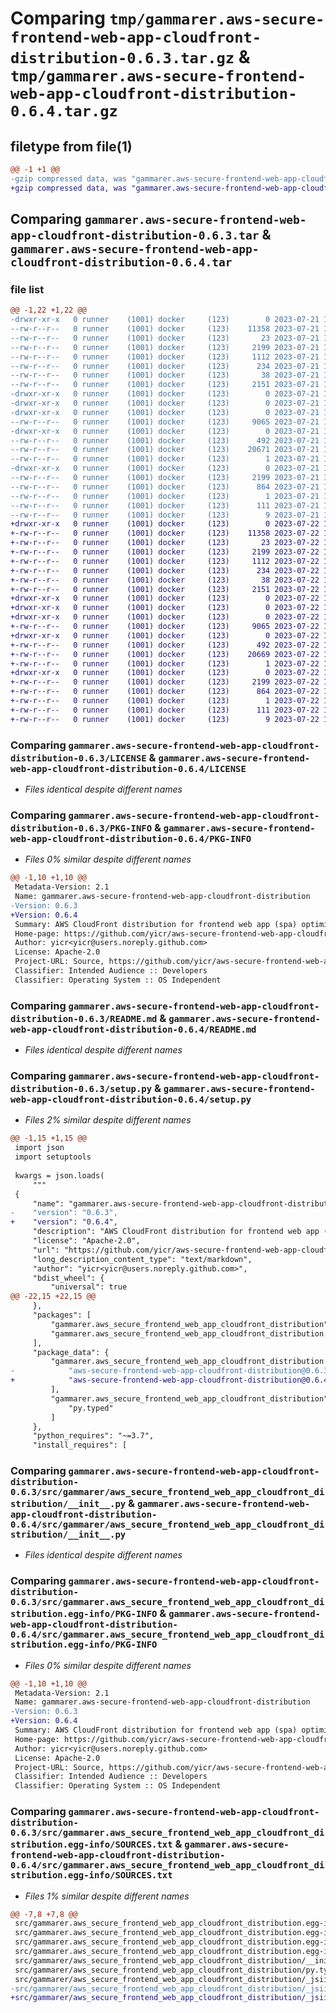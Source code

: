 # Comparing `tmp/gammarer.aws-secure-frontend-web-app-cloudfront-distribution-0.6.3.tar.gz` & `tmp/gammarer.aws-secure-frontend-web-app-cloudfront-distribution-0.6.4.tar.gz`

## filetype from file(1)

```diff
@@ -1 +1 @@
-gzip compressed data, was "gammarer.aws-secure-frontend-web-app-cloudfront-distribution-0.6.3.tar", last modified: Fri Jul 21 18:30:29 2023, max compression
+gzip compressed data, was "gammarer.aws-secure-frontend-web-app-cloudfront-distribution-0.6.4.tar", last modified: Sat Jul 22 18:27:39 2023, max compression
```

## Comparing `gammarer.aws-secure-frontend-web-app-cloudfront-distribution-0.6.3.tar` & `gammarer.aws-secure-frontend-web-app-cloudfront-distribution-0.6.4.tar`

### file list

```diff
@@ -1,22 +1,22 @@
-drwxr-xr-x   0 runner    (1001) docker     (123)        0 2023-07-21 18:30:29.818642 gammarer.aws-secure-frontend-web-app-cloudfront-distribution-0.6.3/
--rw-r--r--   0 runner    (1001) docker     (123)    11358 2023-07-21 18:30:13.000000 gammarer.aws-secure-frontend-web-app-cloudfront-distribution-0.6.3/LICENSE
--rw-r--r--   0 runner    (1001) docker     (123)       23 2023-07-21 18:30:13.000000 gammarer.aws-secure-frontend-web-app-cloudfront-distribution-0.6.3/MANIFEST.in
--rw-r--r--   0 runner    (1001) docker     (123)     2199 2023-07-21 18:30:29.818642 gammarer.aws-secure-frontend-web-app-cloudfront-distribution-0.6.3/PKG-INFO
--rw-r--r--   0 runner    (1001) docker     (123)     1112 2023-07-21 18:30:13.000000 gammarer.aws-secure-frontend-web-app-cloudfront-distribution-0.6.3/README.md
--rw-r--r--   0 runner    (1001) docker     (123)      234 2023-07-21 18:30:13.000000 gammarer.aws-secure-frontend-web-app-cloudfront-distribution-0.6.3/pyproject.toml
--rw-r--r--   0 runner    (1001) docker     (123)       38 2023-07-21 18:30:29.818642 gammarer.aws-secure-frontend-web-app-cloudfront-distribution-0.6.3/setup.cfg
--rw-r--r--   0 runner    (1001) docker     (123)     2151 2023-07-21 18:30:13.000000 gammarer.aws-secure-frontend-web-app-cloudfront-distribution-0.6.3/setup.py
-drwxr-xr-x   0 runner    (1001) docker     (123)        0 2023-07-21 18:30:29.814642 gammarer.aws-secure-frontend-web-app-cloudfront-distribution-0.6.3/src/
-drwxr-xr-x   0 runner    (1001) docker     (123)        0 2023-07-21 18:30:29.814642 gammarer.aws-secure-frontend-web-app-cloudfront-distribution-0.6.3/src/gammarer/
-drwxr-xr-x   0 runner    (1001) docker     (123)        0 2023-07-21 18:30:29.818642 gammarer.aws-secure-frontend-web-app-cloudfront-distribution-0.6.3/src/gammarer/aws_secure_frontend_web_app_cloudfront_distribution/
--rw-r--r--   0 runner    (1001) docker     (123)     9065 2023-07-21 18:30:13.000000 gammarer.aws-secure-frontend-web-app-cloudfront-distribution-0.6.3/src/gammarer/aws_secure_frontend_web_app_cloudfront_distribution/__init__.py
-drwxr-xr-x   0 runner    (1001) docker     (123)        0 2023-07-21 18:30:29.818642 gammarer.aws-secure-frontend-web-app-cloudfront-distribution-0.6.3/src/gammarer/aws_secure_frontend_web_app_cloudfront_distribution/_jsii/
--rw-r--r--   0 runner    (1001) docker     (123)      492 2023-07-21 18:30:13.000000 gammarer.aws-secure-frontend-web-app-cloudfront-distribution-0.6.3/src/gammarer/aws_secure_frontend_web_app_cloudfront_distribution/_jsii/__init__.py
--rw-r--r--   0 runner    (1001) docker     (123)    20671 2023-07-21 18:30:13.000000 gammarer.aws-secure-frontend-web-app-cloudfront-distribution-0.6.3/src/gammarer/aws_secure_frontend_web_app_cloudfront_distribution/_jsii/aws-secure-frontend-web-app-cloudfront-distribution@0.6.3.jsii.tgz
--rw-r--r--   0 runner    (1001) docker     (123)        1 2023-07-21 18:30:13.000000 gammarer.aws-secure-frontend-web-app-cloudfront-distribution-0.6.3/src/gammarer/aws_secure_frontend_web_app_cloudfront_distribution/py.typed
-drwxr-xr-x   0 runner    (1001) docker     (123)        0 2023-07-21 18:30:29.814642 gammarer.aws-secure-frontend-web-app-cloudfront-distribution-0.6.3/src/gammarer.aws_secure_frontend_web_app_cloudfront_distribution.egg-info/
--rw-r--r--   0 runner    (1001) docker     (123)     2199 2023-07-21 18:30:29.000000 gammarer.aws-secure-frontend-web-app-cloudfront-distribution-0.6.3/src/gammarer.aws_secure_frontend_web_app_cloudfront_distribution.egg-info/PKG-INFO
--rw-r--r--   0 runner    (1001) docker     (123)      864 2023-07-21 18:30:29.000000 gammarer.aws-secure-frontend-web-app-cloudfront-distribution-0.6.3/src/gammarer.aws_secure_frontend_web_app_cloudfront_distribution.egg-info/SOURCES.txt
--rw-r--r--   0 runner    (1001) docker     (123)        1 2023-07-21 18:30:29.000000 gammarer.aws-secure-frontend-web-app-cloudfront-distribution-0.6.3/src/gammarer.aws_secure_frontend_web_app_cloudfront_distribution.egg-info/dependency_links.txt
--rw-r--r--   0 runner    (1001) docker     (123)      111 2023-07-21 18:30:29.000000 gammarer.aws-secure-frontend-web-app-cloudfront-distribution-0.6.3/src/gammarer.aws_secure_frontend_web_app_cloudfront_distribution.egg-info/requires.txt
--rw-r--r--   0 runner    (1001) docker     (123)        9 2023-07-21 18:30:29.000000 gammarer.aws-secure-frontend-web-app-cloudfront-distribution-0.6.3/src/gammarer.aws_secure_frontend_web_app_cloudfront_distribution.egg-info/top_level.txt
+drwxr-xr-x   0 runner    (1001) docker     (123)        0 2023-07-22 18:27:39.350234 gammarer.aws-secure-frontend-web-app-cloudfront-distribution-0.6.4/
+-rw-r--r--   0 runner    (1001) docker     (123)    11358 2023-07-22 18:27:25.000000 gammarer.aws-secure-frontend-web-app-cloudfront-distribution-0.6.4/LICENSE
+-rw-r--r--   0 runner    (1001) docker     (123)       23 2023-07-22 18:27:25.000000 gammarer.aws-secure-frontend-web-app-cloudfront-distribution-0.6.4/MANIFEST.in
+-rw-r--r--   0 runner    (1001) docker     (123)     2199 2023-07-22 18:27:39.350234 gammarer.aws-secure-frontend-web-app-cloudfront-distribution-0.6.4/PKG-INFO
+-rw-r--r--   0 runner    (1001) docker     (123)     1112 2023-07-22 18:27:25.000000 gammarer.aws-secure-frontend-web-app-cloudfront-distribution-0.6.4/README.md
+-rw-r--r--   0 runner    (1001) docker     (123)      234 2023-07-22 18:27:25.000000 gammarer.aws-secure-frontend-web-app-cloudfront-distribution-0.6.4/pyproject.toml
+-rw-r--r--   0 runner    (1001) docker     (123)       38 2023-07-22 18:27:39.350234 gammarer.aws-secure-frontend-web-app-cloudfront-distribution-0.6.4/setup.cfg
+-rw-r--r--   0 runner    (1001) docker     (123)     2151 2023-07-22 18:27:25.000000 gammarer.aws-secure-frontend-web-app-cloudfront-distribution-0.6.4/setup.py
+drwxr-xr-x   0 runner    (1001) docker     (123)        0 2023-07-22 18:27:39.346234 gammarer.aws-secure-frontend-web-app-cloudfront-distribution-0.6.4/src/
+drwxr-xr-x   0 runner    (1001) docker     (123)        0 2023-07-22 18:27:39.346234 gammarer.aws-secure-frontend-web-app-cloudfront-distribution-0.6.4/src/gammarer/
+drwxr-xr-x   0 runner    (1001) docker     (123)        0 2023-07-22 18:27:39.346234 gammarer.aws-secure-frontend-web-app-cloudfront-distribution-0.6.4/src/gammarer/aws_secure_frontend_web_app_cloudfront_distribution/
+-rw-r--r--   0 runner    (1001) docker     (123)     9065 2023-07-22 18:27:25.000000 gammarer.aws-secure-frontend-web-app-cloudfront-distribution-0.6.4/src/gammarer/aws_secure_frontend_web_app_cloudfront_distribution/__init__.py
+drwxr-xr-x   0 runner    (1001) docker     (123)        0 2023-07-22 18:27:39.346234 gammarer.aws-secure-frontend-web-app-cloudfront-distribution-0.6.4/src/gammarer/aws_secure_frontend_web_app_cloudfront_distribution/_jsii/
+-rw-r--r--   0 runner    (1001) docker     (123)      492 2023-07-22 18:27:25.000000 gammarer.aws-secure-frontend-web-app-cloudfront-distribution-0.6.4/src/gammarer/aws_secure_frontend_web_app_cloudfront_distribution/_jsii/__init__.py
+-rw-r--r--   0 runner    (1001) docker     (123)    20669 2023-07-22 18:27:25.000000 gammarer.aws-secure-frontend-web-app-cloudfront-distribution-0.6.4/src/gammarer/aws_secure_frontend_web_app_cloudfront_distribution/_jsii/aws-secure-frontend-web-app-cloudfront-distribution@0.6.4.jsii.tgz
+-rw-r--r--   0 runner    (1001) docker     (123)        1 2023-07-22 18:27:25.000000 gammarer.aws-secure-frontend-web-app-cloudfront-distribution-0.6.4/src/gammarer/aws_secure_frontend_web_app_cloudfront_distribution/py.typed
+drwxr-xr-x   0 runner    (1001) docker     (123)        0 2023-07-22 18:27:39.346234 gammarer.aws-secure-frontend-web-app-cloudfront-distribution-0.6.4/src/gammarer.aws_secure_frontend_web_app_cloudfront_distribution.egg-info/
+-rw-r--r--   0 runner    (1001) docker     (123)     2199 2023-07-22 18:27:39.000000 gammarer.aws-secure-frontend-web-app-cloudfront-distribution-0.6.4/src/gammarer.aws_secure_frontend_web_app_cloudfront_distribution.egg-info/PKG-INFO
+-rw-r--r--   0 runner    (1001) docker     (123)      864 2023-07-22 18:27:39.000000 gammarer.aws-secure-frontend-web-app-cloudfront-distribution-0.6.4/src/gammarer.aws_secure_frontend_web_app_cloudfront_distribution.egg-info/SOURCES.txt
+-rw-r--r--   0 runner    (1001) docker     (123)        1 2023-07-22 18:27:39.000000 gammarer.aws-secure-frontend-web-app-cloudfront-distribution-0.6.4/src/gammarer.aws_secure_frontend_web_app_cloudfront_distribution.egg-info/dependency_links.txt
+-rw-r--r--   0 runner    (1001) docker     (123)      111 2023-07-22 18:27:39.000000 gammarer.aws-secure-frontend-web-app-cloudfront-distribution-0.6.4/src/gammarer.aws_secure_frontend_web_app_cloudfront_distribution.egg-info/requires.txt
+-rw-r--r--   0 runner    (1001) docker     (123)        9 2023-07-22 18:27:39.000000 gammarer.aws-secure-frontend-web-app-cloudfront-distribution-0.6.4/src/gammarer.aws_secure_frontend_web_app_cloudfront_distribution.egg-info/top_level.txt
```

### Comparing `gammarer.aws-secure-frontend-web-app-cloudfront-distribution-0.6.3/LICENSE` & `gammarer.aws-secure-frontend-web-app-cloudfront-distribution-0.6.4/LICENSE`

 * *Files identical despite different names*

### Comparing `gammarer.aws-secure-frontend-web-app-cloudfront-distribution-0.6.3/PKG-INFO` & `gammarer.aws-secure-frontend-web-app-cloudfront-distribution-0.6.4/PKG-INFO`

 * *Files 0% similar despite different names*

```diff
@@ -1,10 +1,10 @@
 Metadata-Version: 2.1
 Name: gammarer.aws-secure-frontend-web-app-cloudfront-distribution
-Version: 0.6.3
+Version: 0.6.4
 Summary: AWS CloudFront distribution for frontend web app (spa) optimized.
 Home-page: https://github.com/yicr/aws-secure-frontend-web-app-cloudfront-distribution.git
 Author: yicr<yicr@users.noreply.github.com>
 License: Apache-2.0
 Project-URL: Source, https://github.com/yicr/aws-secure-frontend-web-app-cloudfront-distribution.git
 Classifier: Intended Audience :: Developers
 Classifier: Operating System :: OS Independent
```

### Comparing `gammarer.aws-secure-frontend-web-app-cloudfront-distribution-0.6.3/README.md` & `gammarer.aws-secure-frontend-web-app-cloudfront-distribution-0.6.4/README.md`

 * *Files identical despite different names*

### Comparing `gammarer.aws-secure-frontend-web-app-cloudfront-distribution-0.6.3/setup.py` & `gammarer.aws-secure-frontend-web-app-cloudfront-distribution-0.6.4/setup.py`

 * *Files 2% similar despite different names*

```diff
@@ -1,15 +1,15 @@
 import json
 import setuptools
 
 kwargs = json.loads(
     """
 {
     "name": "gammarer.aws-secure-frontend-web-app-cloudfront-distribution",
-    "version": "0.6.3",
+    "version": "0.6.4",
     "description": "AWS CloudFront distribution for frontend web app (spa) optimized.",
     "license": "Apache-2.0",
     "url": "https://github.com/yicr/aws-secure-frontend-web-app-cloudfront-distribution.git",
     "long_description_content_type": "text/markdown",
     "author": "yicr<yicr@users.noreply.github.com>",
     "bdist_wheel": {
         "universal": true
@@ -22,15 +22,15 @@
     },
     "packages": [
         "gammarer.aws_secure_frontend_web_app_cloudfront_distribution",
         "gammarer.aws_secure_frontend_web_app_cloudfront_distribution._jsii"
     ],
     "package_data": {
         "gammarer.aws_secure_frontend_web_app_cloudfront_distribution._jsii": [
-            "aws-secure-frontend-web-app-cloudfront-distribution@0.6.3.jsii.tgz"
+            "aws-secure-frontend-web-app-cloudfront-distribution@0.6.4.jsii.tgz"
         ],
         "gammarer.aws_secure_frontend_web_app_cloudfront_distribution": [
             "py.typed"
         ]
     },
     "python_requires": "~=3.7",
     "install_requires": [
```

### Comparing `gammarer.aws-secure-frontend-web-app-cloudfront-distribution-0.6.3/src/gammarer/aws_secure_frontend_web_app_cloudfront_distribution/__init__.py` & `gammarer.aws-secure-frontend-web-app-cloudfront-distribution-0.6.4/src/gammarer/aws_secure_frontend_web_app_cloudfront_distribution/__init__.py`

 * *Files identical despite different names*

### Comparing `gammarer.aws-secure-frontend-web-app-cloudfront-distribution-0.6.3/src/gammarer.aws_secure_frontend_web_app_cloudfront_distribution.egg-info/PKG-INFO` & `gammarer.aws-secure-frontend-web-app-cloudfront-distribution-0.6.4/src/gammarer.aws_secure_frontend_web_app_cloudfront_distribution.egg-info/PKG-INFO`

 * *Files 0% similar despite different names*

```diff
@@ -1,10 +1,10 @@
 Metadata-Version: 2.1
 Name: gammarer.aws-secure-frontend-web-app-cloudfront-distribution
-Version: 0.6.3
+Version: 0.6.4
 Summary: AWS CloudFront distribution for frontend web app (spa) optimized.
 Home-page: https://github.com/yicr/aws-secure-frontend-web-app-cloudfront-distribution.git
 Author: yicr<yicr@users.noreply.github.com>
 License: Apache-2.0
 Project-URL: Source, https://github.com/yicr/aws-secure-frontend-web-app-cloudfront-distribution.git
 Classifier: Intended Audience :: Developers
 Classifier: Operating System :: OS Independent
```

### Comparing `gammarer.aws-secure-frontend-web-app-cloudfront-distribution-0.6.3/src/gammarer.aws_secure_frontend_web_app_cloudfront_distribution.egg-info/SOURCES.txt` & `gammarer.aws-secure-frontend-web-app-cloudfront-distribution-0.6.4/src/gammarer.aws_secure_frontend_web_app_cloudfront_distribution.egg-info/SOURCES.txt`

 * *Files 1% similar despite different names*

```diff
@@ -7,8 +7,8 @@
 src/gammarer.aws_secure_frontend_web_app_cloudfront_distribution.egg-info/SOURCES.txt
 src/gammarer.aws_secure_frontend_web_app_cloudfront_distribution.egg-info/dependency_links.txt
 src/gammarer.aws_secure_frontend_web_app_cloudfront_distribution.egg-info/requires.txt
 src/gammarer.aws_secure_frontend_web_app_cloudfront_distribution.egg-info/top_level.txt
 src/gammarer/aws_secure_frontend_web_app_cloudfront_distribution/__init__.py
 src/gammarer/aws_secure_frontend_web_app_cloudfront_distribution/py.typed
 src/gammarer/aws_secure_frontend_web_app_cloudfront_distribution/_jsii/__init__.py
-src/gammarer/aws_secure_frontend_web_app_cloudfront_distribution/_jsii/aws-secure-frontend-web-app-cloudfront-distribution@0.6.3.jsii.tgz
+src/gammarer/aws_secure_frontend_web_app_cloudfront_distribution/_jsii/aws-secure-frontend-web-app-cloudfront-distribution@0.6.4.jsii.tgz
```

